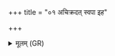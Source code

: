 +++
title = "०१ अचिक्रदत् स्वपा इह"

+++
<details><summary>मूलम् (GR)</summary>

अचिक्रदत् स्वपा इह भवद्  
अग्ने यजस्व रोदसी उरूची ।  
आमुं नय नमसा रातहव्यो  
युञ्जन्तु सुप्रजसं पञ्च जनाः ॥
</details>